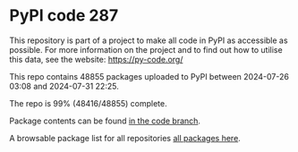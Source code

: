 # PyPI code 287

This repository is part of a project to make all code in PyPI as accessible as possible. For more information 
on the project and to find out how to utilise this data, see the website: https://py-code.org/

This repo contains 48855 packages uploaded to PyPI between 
2024-07-26 03:08 and 2024-07-31 22:25.

The repo is 99% (48416/48855) complete.

Package contents can be found [in the code branch](https://github.com/pypi-data/pypi-mirror-287/tree/code/packages).

A browsable package list for all repositories [all packages here](https://py-code.org/repositories/pypi-mirror-287).


